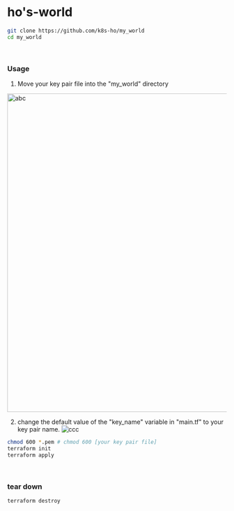 # ho's-world

``` bash
git clone https://github.com/k8s-ho/my_world
cd my_world
```

<br>

### Usage

1. Move your key pair file into the "my_world" directory
<img width="731" alt="abc" src="https://github.com/k8s-ho/my_world/assets/118821939/d4f608ed-25f1-4306-8ecb-e773f098555b">

2. change the default value of the "key_name" variable in "main.tf" to your key pair name.
![ccc](https://github.com/k8s-ho/my_world/assets/118821939/382eb832-fa80-4bdf-abae-ce547b8b09a5)



``` bash
chmod 600 *.pem # chmod 600 [your key pair file]
terraform init
terraform apply
```
<br>

### tear down
```bash
terraform destroy
```
